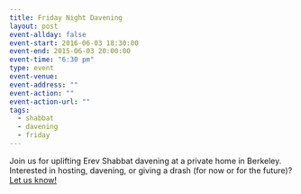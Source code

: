 ```yaml
---
title: Friday Night Davening
layout: post
event-allday: false
event-start: 2016-06-03 18:30:00
event-end: 2015-06-03 20:00:00
event-time: "6:30 pm"
type: event
event-venue: 
event-address: ""
event-action: ""
event-action-url: ""
tags:
  - shabbat
  - davening
  - friday
---
```


Join us for uplifting Erev Shabbat davening at a private home in Berkeley. Interested in hosting, davening, or giving a drash (for now or for the future)? [Let us know!](mailto:info@minyandafna.org)